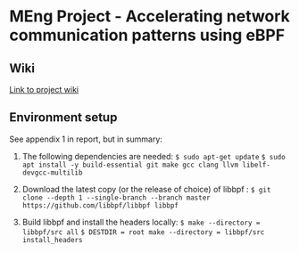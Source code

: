 # MEng Project - Accelerating network communication patterns using eBPF


## Wiki

[Link to project wiki](https://gitlab.doc.ic.ac.uk/ac3419/meng-project/-/wikis/home)

## Environment setup

See appendix 1 in report, but in summary:

1. The following dependencies are needed:
    ```$ sudo apt-get update```
    ```$ sudo apt install -y build-essential git make gcc clang llvm libelf-devgcc-multilib```

2. Download the latest copy (or the release of choice) of libbpf :
    ```$ git clone --depth 1 --single-branch --branch master https://github.com/libbpf/libbpf libbpf```

3. Build libbpf and install the headers locally:
    ```$ make --directory = libbpf/src all```
    ```$ DESTDIR = root make --directory = libbpf/src install_headers```

